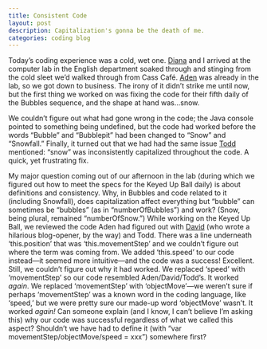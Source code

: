 ```yaml
---
title: Consistent Code
layout: post
description: Capitalization's gonna be the death of me.
categories: coding blog
---
```


Today’s coding experience was a cold, wet one. [Diana](dianarosenberger.github.io) and I arrived at the computer lab in the English department soaked through and stinging from the cold sleet we’d walked through from Cass Café. [Aden](adenj86.github.io) was already in the lab, so we got down to business. The irony of it didn’t strike me until now, but the first thing we worked on was fixing the code for their fifth daily of the Bubbles sequence, and the shape at hand was…snow.

We couldn’t figure out what had gone wrong in the code; the Java console pointed to something being undefined, but the code had worked before the words “Bubble” and “Bubblepit” had been changed to “Snow” and “Snowfall.” Finally, it turned out that we had had the same issue [Todd]( http://tbreijak.github.io/blog/2016-02-24/Keying-Up-a-Ball-As-a-Group-Effort.html) mentioned: “snow” was inconsistently capitalized throughout the code. A quick, yet frustrating fix.

My major question coming out of our afternoon in the lab (during which we figured out how to meet the specs for the Keyed Up Ball daily) is about definitions and consistency. Why, in Bubbles and code related to it (including Snowfall), does capitalization affect everything but “bubble” can sometimes be “bubbles” (as in “numberOfBubbles”) and work? (Snow, being plural, remained “numberOfSnow.”) While working on the Keyed Up Ball, we reviewed the code Aden had figured out with [David]( http://davidlnowak.github.io/blog/2016-02-24/post-week6-coding.html) (who wrote a hilarious blog-opener, by the way) and Todd. There was a line underneath ‘this.position’ that was ‘this.movementStep’ and we couldn’t figure out where the term was coming from. We added ‘this.speed’ to our code instead—it seemed more intuitive—and the code was a success! Excellent. Still, we couldn’t figure out why it had worked. We replaced ‘speed’ with ‘movementStep’ so our code resembled Aden/David/Todd’s. It worked *again*. We replaced ‘movementStep’ with ‘objectMove’—we weren’t sure if perhaps ‘movementStep’ was a known word in the coding language, like ‘speed,’ but we were pretty sure our made-up word ‘objectMove’ wasn’t. It worked *again!* Can someone explain (and I know, I can’t believe I’m asking this) why our code was successful regardless of what we called this aspect? Shouldn’t we have had to define it (with “var movementStep/objectMove/speed = xxx”) somewhere first?
